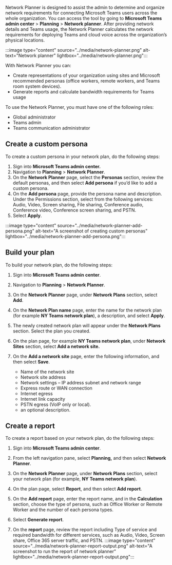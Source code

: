 

Network Planner is designed to assist the admin to determine and organize network requirements for connecting Microsoft Teams users across the whole organization. You can access the tool by going to **Microsoft Teams admin center** > **Planning** > **Network planner**. After providing network details and Teams usage, the Network Planner calculates the network requirements for deploying Teams and cloud voice across the organization’s physical locations.

:::image type="content" source="../media/network-planner.png" alt-text="Network planner" lightbox="../media/network-planner.png":::

With Network Planner you can:

- Create representations of your organization using sites and Microsoft recommended personas (office workers, remote workers, and Teams room system devices).
- Generate reports and calculate bandwidth requirements for Teams usage

To use the Network Planner, you must have one of the following roles: 

- Global administrator
- Teams admin
- Teams communication administrator

## Create a custom persona

To create a custom persona in your network plan, do the following steps:

1. Sign into **Microsoft Teams admin center.**
2. Navigation to **Planning** > **Network Planner**.
3. On the **Network Planner** page, select the **Personas** section, review the default personas, and then select **Add persona** if you’d like to add a custom persona.
4. On the **Add persona** page, provide the persona name and description. Under the Permissions section, select from the following services: Audio, Video, Screen sharing, File sharing, Conference audio, Conference video, Conference screen sharing, and PSTN.
5. Select **Apply**.

:::image type="content" source="../media/network-planner-add-persona.png" alt-text="A screenshot of creating custom personas" lightbox="../media/network-planner-add-persona.png":::

## Build your plan

To build your network plan, do the following steps:

1. Sign into **Microsoft Teams admin center**.
2. Navigation to **Planning** > **Network Planner**. 
3. On the **Network Planner** page, under **Network Plans** section, select **Add**. 
4. On the **Network Plan name** page, enter the name for the network plan (for example **NY Teams network plan**), a description, and select **Apply**.
5. The newly created network plan will appear under the **Network Plans** section. Select the plan you created.
6. On the plan page, for example **NY Teams network plan**, under **Network Sites** section, select **Add a network site.** 
7. On the **Add a network site** page, enter the following information, and then select **Save**.

	- Name of the network site
	- Network site address
	- Network settings – IP address subnet and network range
	- Express route or WAN connection
	- Internet egress
	- Internet link capacity
	- PSTN egress (VoIP only or local).
	- an optional description. 

## Create a report

To create a report based on your network plan, do the following steps:

1. Sign into **Microsoft Teams admin center**.

2. From the left navigation pane, select **Planning,** and then select **Network Planner**.

3. On the **Network Planner** page, under **Network Plans** section, select your network plan (for example, **NY Teams network plan**).

4. On the plan page, select **Report**, and then select **Add report**.

5. On the **Add report** page, enter the report name, and in the **Calculation** section, choose the type of persona, such as Office Worker or Remote Worker and the number of each persona types.

6. Select **Generate report**.

7. On the **report** page, review the report including Type of service and required bandwidth for different services, such as Audio, Video, Screen share, Office 365 server traffic, and PSTN.
:::image type="content" source="../media/network-planner-report-output.png" alt-text="A screenshot to run the report of network planner" lightbox="../media/network-planner-report-output.png":::
